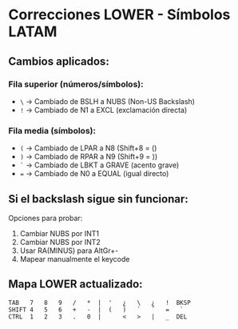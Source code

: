 # Correcciones LOWER - Símbolos LATAM

## Cambios aplicados:

### Fila superior (números/símbolos):
- `\` → Cambiado de BSLH a NUBS (Non-US Backslash)
- `!` → Cambiado de N1 a EXCL (exclamación directa)

### Fila media (símbolos):
- `(` → Cambiado de LPAR a N8 (Shift+8 = ()
- `)` → Cambiado de RPAR a N9 (Shift+9 = ))
- `` ` `` → Cambiado de LBKT a GRAVE (acento grave)
- `=` → Cambiado de N0 a EQUAL (igual directo)

## Si el backslash sigue sin funcionar:

Opciones para probar:
1. Cambiar NUBS por INT1
2. Cambiar NUBS por INT2  
3. Usar RA(MINUS) para AltGr+-
4. Mapear manualmente el keycode

## Mapa LOWER actualizado:
```
TAB   7   8   9   /   *  |  '   ¿   \   ¿   !  BKSP
SHIFT 4   5   6   +   -  |  (   )   `   ´   =   `
CTRL  1   2   3   .   0  |      <   >   |   _  DEL
```